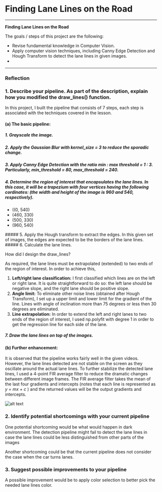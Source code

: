# **Finding Lane Lines on the Road** 
---

**Finding Lane Lines on the Road**

The goals / steps of this project are the following:
* Revise fundamental knowledge in Computer Vision.
* Apply computer vision techniques, including Canny Edge Detection and Hough Transform to detect the lane lines in given images.
* 


[//]: # (Image References)

[image1]: ./examples/grayscale.jpg "Grayscale"

---

### Reflection

### 1. Describe your pipeline. As part of the description, explain how you modified the draw_lines() function.

In this project, I built the pipeline that consists of 7 steps, each step is associated with the techniques covered in the lesson.

#### (a) The basic pipeline:

##### 1. Grayscale the image.
##### 2.  Apply the Gaussian Blur with kernel_size = 3 to reduce the sporadic change.
##### 3.  Apply Canny Edge Detection with the ratio min : max threshold = 1 : 3. Particularly, min_threshold = 80, max_threshold = 240.
##### 4.  Determine the region of interest that encapsulates the lane lines. In this case, it will be a trapezium with four vertices having the following cordinates: (the width and height of the image is 960 and 540, respectively).      
<ul>
    <li>((0, 540)</li> 
    <li>(460, 330)</li>
    <li>(500, 330)</li>
    <li>(960, 540)</li>
</ul>
##### 5. Apply the Hough transform to extract the edges. In this given set of images, the edges are expected to be the borders of the lane lines. 
##### 6. Calculate the lane lines.

<p>How did I design the draw_lines?</p>
<p>As required, the lane lines must be extrapolated (extended) to two ends of the region of interest. In order to achieve this, </p>
<ol>
<li><b>Left/right lane classification:</b> I first classified which lines are on the left or right lane. It is quite straightforward to do so: the left lane should be negative slope, and the right lane should be positive slope.</li>
<li><b>Angle limit:</b> To eliminate other noise lines (obtained after Hough Transform), I set up a upper limit and lower limit for the gradient of the line. Lines with angle of inclination more than 75 degrees or less then 30 degrees are eliminated.</li>
<li><b>Line extrapolation:</b> In order to extend the left and right lanes to two ends of the region of interest, I used np.polyfit with degree 1 in order to get the regression line for each side of the lane.</li>
</ol>    

##### 7. Draw the lane lines on top of the images.

#### (b) Further enhancement:

It is observed that the pipeline works fairly well in the given videos. However, the lane lines detected are not stable on the screen as they oscillate around the actual lane lines. To further stabilize the detected lane lines, I used a 4-point FIR average filter to reduce the dramatic changes between different image frames. The FIR average filter takes the mean of the last four gradients and intercepts (notes that each line is represented as *y = mx + c* ) and the returned values will be the output gradients and intercepts. 

![alt text][image1]


### 2. Identify potential shortcomings with your current pipeline


One potential shortcoming would be what would happen in dark environment. The detection pipeline might fail to detect the lane lines in case the lane lines could be less distinguished from other parts of the images 

Another shortcoming could be that the current pipeline does not consider the case when the car turns lanes.


### 3. Suggest possible improvements to your pipeline

A possible improvement would be to apply color selection to better pick the needed lane lines color.

